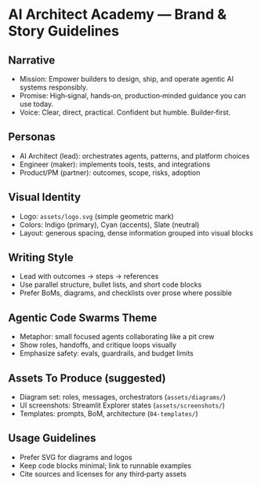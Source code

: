 # AI Architect Academy — Brand & Story Guidelines

## Narrative
- Mission: Empower builders to design, ship, and operate agentic AI systems responsibly.
- Promise: High‑signal, hands‑on, production‑minded guidance you can use today.
- Voice: Clear, direct, practical. Confident but humble. Builder‑first.

## Personas
- AI Architect (lead): orchestrates agents, patterns, and platform choices
- Engineer (maker): implements tools, tests, and integrations
- Product/PM (partner): outcomes, scope, risks, adoption

## Visual Identity
- Logo: `assets/logo.svg` (simple geometric mark)
- Colors: Indigo (primary), Cyan (accents), Slate (neutral)
- Layout: generous spacing, dense information grouped into visual blocks

## Writing Style
- Lead with outcomes → steps → references
- Use parallel structure, bullet lists, and short code blocks
- Prefer BoMs, diagrams, and checklists over prose where possible

## Agentic Code Swarms Theme
- Metaphor: small focused agents collaborating like a pit crew
- Show roles, handoffs, and critique loops visually
- Emphasize safety: evals, guardrails, and budget limits

## Assets To Produce (suggested)
- Diagram set: roles, messages, orchestrators (`assets/diagrams/`)
- UI screenshots: Streamlit Explorer states (`assets/screenshots/`)
- Templates: prompts, BoM, architecture (`04-templates/`)

## Usage Guidelines
- Prefer SVG for diagrams and logos
- Keep code blocks minimal; link to runnable examples
- Cite sources and licenses for any third‑party assets